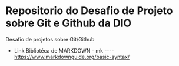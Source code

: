 # Repositorio do Desafio de Projeto sobre Git e Github da DIO
Desafio de projetos sobre Git/Github
- Link Bibliotéca de MARKDOWN - mk ---- https://www.markdownguide.org/basic-syntax/
